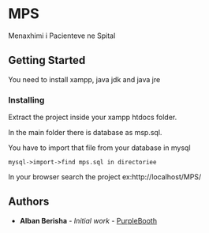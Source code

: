 # MPS

Menaxhimi i Pacienteve ne Spital


## Getting Started

You need to install xampp, java jdk and java jre

### Installing

Extract the project inside your xampp htdocs folder.

In the main folder there is database as msp.sql.

You have to import that file from your database in mysql

```
mysql->import->find mps.sql in directoriee
```

In your browser search the project ex:http://localhost/MPS/

## Authors

* **Alban Berisha** - *Initial work* - [PurpleBooth](https://github.com/PurpleBooth)


